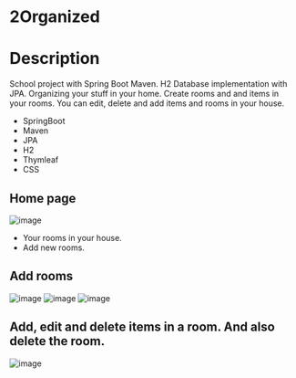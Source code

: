 # 2Organized

# Description
School project with Spring Boot Maven. H2 Database implementation with JPA. 
Organizing your stuff in your home. Create rooms and and items in your rooms. You can edit, delete and add items and rooms in your house.
- SpringBoot
- Maven
- JPA
- H2
- Thymleaf
- CSS

## Home page
![image](https://user-images.githubusercontent.com/56631651/213812957-a6d997da-86d5-4d21-a4e8-1193d0f9f535.png)
- Your rooms in your house.
- Add new rooms.

## Add rooms
![image](https://user-images.githubusercontent.com/56631651/213813191-0ac8d43b-f4d0-4918-9983-b0a758d1e6b3.png)
![image](https://user-images.githubusercontent.com/56631651/213813235-a3525ca6-83cc-4ad5-b180-37830258f699.png)
![image](https://user-images.githubusercontent.com/56631651/213813262-4a2e983a-f0ae-4992-8280-f631ae285f6b.png)



## Add, edit and delete items in a room. And also delete the room.
![image](https://user-images.githubusercontent.com/56631651/213813317-bcc0d671-095a-488b-858a-cc81cd0ec556.png)
